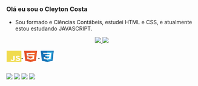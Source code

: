 
### Olá eu sou o Cleyton Costa

- Sou formado e Ciências Contábeis, estudei HTML e CSS, e atualmente estou estudando JAVASCRIPT.

<div align="center">
  <a href="https://github.com/Cleyton-1995">
  <img height="180em" src="https://github-readme-stats.vercel.app/api?username=Cleyton-1995&show_icons=true&theme=dark&include_all_commits=true&count_private=true"/>
  <img height="180em" src="https://github-readme-stats.vercel.app/api/top-langs/?username=Cleyton-1995&layout=compact&langs_count=7&theme=dark"/>
</div>

<div style="display: inline_block"><br>
  <img align="center" alt="Cleyton-1995-Js" height="30" width="40" src="https://raw.githubusercontent.com/devicons/devicon/master/icons/javascript/javascript-plain.svg">
  <img align="center" alt="Cleyton-1995-HTML" height="30" width="40" src="https://raw.githubusercontent.com/devicons/devicon/master/icons/html5/html5-original.svg">
  <img align="center" alt="Cleyton-1995-CSS" height="30" width="40" src="https://raw.githubusercontent.com/devicons/devicon/master/icons/css3/css3-original.svg">
  </div>
 
  ##
 
<div> 
  <a href="https://www.instagram.com/cleyton_notyelc" target="_blank"><img src="https://img.shields.io/badge/-Instagram-%23E4405F?style=for-the-badge&logo=instagram&logoColor=white" target="_blank"></a>
 	<a href="https://twitter.com/Cleyton03289232" target="_blank"><img src="https://img.shields.io/badge/Twitch-9146FF?style=for-the-badge&logo=twitch&logoColor=white" target="_blank"></a>
  <a href = "mailto:cleytonotyelc1995@gmail.com"><img src="https://img.shields.io/badge/-Gmail-%23333?style=for-the-badge&logo=gmail&logoColor=white" target="_blank"></a>
  <a href="https://www.linkedin.com/in/cleyton-costa-80960b20a" target="_blank"><img src="https://img.shields.io/badge/-LinkedIn-%230077B5?style=for-the-badge&logo=linkedin&logoColor=white" target="_blank"></a> 
